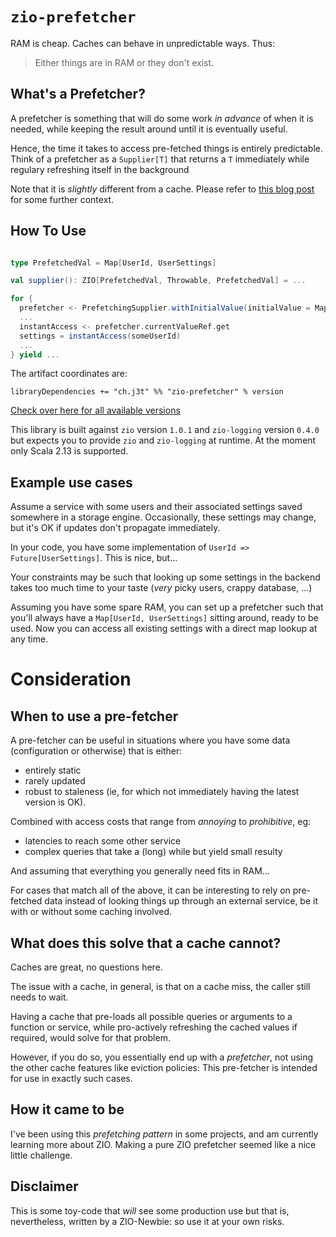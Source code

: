 # `zio-prefetcher`

RAM is cheap. Caches can behave in unpredictable ways. Thus:

> Either things are in RAM or they don't exist.

## What's a Prefetcher?
 
A prefetcher is something that will do some work _in advance_ of when it is needed, while keeping the result around until it is eventually useful.

Hence, the time it takes to access pre-fetched things is entirely predictable. Think of a prefetcher as a `Supplier[T]` 
that returns a `T` immediately while regulary refreshing itself in the background  

Note that it is _slightly_ different from a cache. Please refer to [this blog post](https://j3t.ch/tech/prefetching-pattern/) for some further context.


## How To Use

```scala

type PrefetchedVal = Map[UserId, UserSettings]

val supplier(): ZIO[PrefetchedVal, Throwable, PrefetchedVal] = ...

for {
  prefetcher <- PrefetchingSupplier.withInitialValue(initialValue = Map(), supplier = supplier(), updateInterval = 1.second)
  ...
  instantAccess <- prefetcher.currentValueRef.get
  settings = instantAccess(someUserId)
  ...
} yield ...


```

The artifact coordinates are:

```
libraryDependencies += "ch.j3t" %% "zio-prefetcher" % version
```

[Check over here for all available versions](https://mvnrepository.com/artifact/ch.j3t/zio-prefetcher)

This library is built against `zio` version `1.0.1` and `zio-logging` version `0.4.0` but expects you to provide `zio` and `zio-logging` at runtime. At the moment only Scala 2.13 is supported.

## Example use cases

Assume a service with some users and their associated settings saved somewhere in a storage engine. 
Occasionally, these settings may change, but it's OK if updates don't propagate immediately.

In your code, you have some implementation of `UserId => Future[UserSettings]`. This is nice, but...

Your constraints may be such that looking up some settings in the backend takes too much time to your taste (_very_ picky users, crappy database, ...)

Assuming you have some spare RAM, you can set up a prefetcher such that you'll always have a `Map[UserId, UserSettings]`
sitting around, ready to be used. Now you can access all existing settings with a direct map lookup at any time.

# Consideration

## When to use a pre-fetcher

A pre-fetcher can be useful in situations where you have some data (configuration or otherwise) that is either:
 - entirely static
 - rarely updated 
 - robust to staleness (ie, for which not immediately having the latest version is OK).
  
Combined with access costs that range from _annoying_ to _prohibitive_, eg:
 - latencies to reach some other service
 - complex queries that take a (long) while but yield small resulty
 
And assuming that everything you generally need fits in RAM...

For cases that match all of the above, it can be interesting to rely on pre-fetched data instead of looking things up
through an external service, be it with or without some caching involved.

## What does this solve that a cache cannot?

Caches are great, no questions here.

The issue with a cache, in general, is that on a cache miss, the caller still needs to wait.  

Having a cache that pre-loads all possible queries or arguments to a function or service, while pro-actively refreshing 
the cached values if required, would solve for that problem.

However, if you do so, you essentially end up with a _prefetcher_, not using the other cache features like eviction policies: 
This pre-fetcher is intended for use in exactly such cases.  

## How it came to be

I've been using this _prefetching pattern_ in some projects, and am currently learning more about ZIO. 
Making a pure ZIO prefetcher seemed like a nice little challenge. 

## Disclaimer

This is some toy-code that _will_ see some production use but that is, nevertheless, written by a ZIO-Newbie: so use it at your own risks.